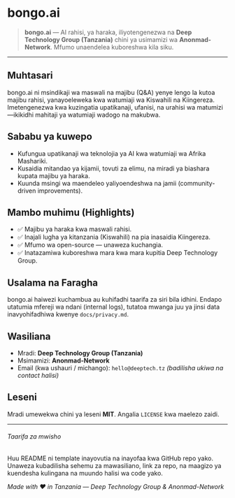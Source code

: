 # bongo.ai

> **bongo.ai** — AI rahisi, ya haraka, iliyotengenezwa na **Deep Technology Group (Tanzania)** chini ya usimamizi wa **Anonmad-Network**. Mfumo unaendelea kuboreshwa kila siku.

---

## Muhtasari

bongo.ai ni msindikaji wa maswali na majibu (Q&A) yenye lengo la kutoa majibu rahisi, yanayoeleweka kwa watumiaji wa Kiswahili na Kiingereza. Imetengenezwa kwa kuzingatia upatikanaji, ufanisi, na urahisi wa matumizi—ikikidhi mahitaji ya watumiaji wadogo na makubwa.

## Sababu ya kuwepo

* Kufungua upatikanaji wa teknolojia ya AI kwa watumiaji wa Afrika Mashariki.
* Kusaidia mitandao ya kijamii, tovuti za elimu, na miradi ya biashara kupata majibu ya haraka.
* Kuunda msingi wa maendeleo yaliyoendeshwa na jamii (community-driven improvements).

## Mambo muhimu (Highlights)

* ✅ Majibu ya haraka kwa maswali rahisi.
* ✅ Inajali lugha ya kitanzania (Kiswahili) na pia inasaidia Kiingereza.
* ✅ Mfumo wa open-source — unaweza kuchangia.
* ✅ Inatazamiwa kuboreshwa mara kwa mara kupitia Deep Technology Group.

## **Usalama na Faragha**

bongo.ai haiwezi kuchambua au kuhifadhi taarifa za siri bila idhini. Endapo utatumia mfereji wa ndani (internal logs), tutatoa mwanga juu ya jinsi data inavyohifadhiwa kwenye `docs/privacy.md`.

## Wasiliana

* Mradi: **Deep Technology Group (Tanzania)**
* Msimamizi: **Anonmad-Network**
* Email (kwa ushauri / michango): `hello@deeptech.tz` *(badilisha ukiwa na contact halisi)*

## Leseni

Mradi umewekwa chini ya leseni **MIT**. Angalia `LICENSE` kwa maelezo zaidi.

---

###### Taarifa za mwisho

Huu README ni template inayovutia na inayofaa kwa GitHub repo yako. Unaweza kubadilisha sehemu za mawasiliano, link za repo, na maagizo ya kuendesha kulingana na muundo halisi wa code yako.

*Made with ❤️ in Tanzania — Deep Technology Group & Anonmad-Network*
